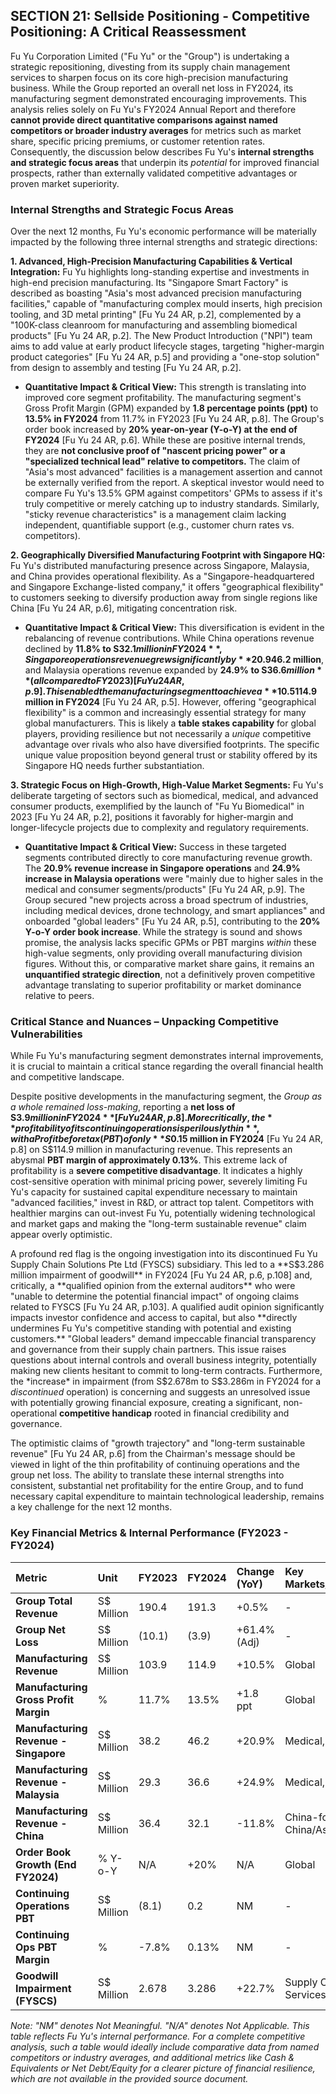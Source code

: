 ## SECTION 21: Sellside Positioning - Competitive Positioning: A Critical Reassessment

Fu Yu Corporation Limited ("Fu Yu" or the "Group") is undertaking a strategic repositioning, divesting from its supply chain management services to sharpen focus on its core high-precision manufacturing business. While the Group reported an overall net loss in FY2024, its manufacturing segment demonstrated encouraging improvements. This analysis relies solely on Fu Yu's FY2024 Annual Report and therefore **cannot provide direct quantitative comparisons against named competitors or broader industry averages** for metrics such as market share, specific pricing premiums, or customer retention rates. Consequently, the discussion below describes Fu Yu's **internal strengths and strategic focus areas** that underpin its *potential* for improved financial prospects, rather than externally validated competitive advantages or proven market superiority.

### Internal Strengths and Strategic Focus Areas

Over the next 12 months, Fu Yu's economic performance will be materially impacted by the following three internal strengths and strategic directions:

**1. Advanced, High-Precision Manufacturing Capabilities & Vertical Integration:**
Fu Yu highlights long-standing expertise and investments in high-end precision manufacturing. Its "Singapore Smart Factory" is described as boasting "Asia's most advanced precision manufacturing facilities," capable of "manufacturing complex mould inserts, high precision tooling, and 3D metal printing" [Fu Yu 24 AR, p.2], complemented by a "100K-class cleanroom for manufacturing and assembling biomedical products" [Fu Yu 24 AR, p.2]. The New Product Introduction ("NPI") team aims to add value at early product lifecycle stages, targeting "higher-margin product categories" [Fu Yu 24 AR, p.5] and providing a "one-stop solution" from design to assembly and testing [Fu Yu 24 AR, p.2].

*   **Quantitative Impact & Critical View:** This strength is translating into improved core segment profitability. The manufacturing segment's Gross Profit Margin (GPM) expanded by **1.8 percentage points (ppt)** to **13.5% in FY2024** from 11.7% in FY2023 [Fu Yu 24 AR, p.8]. The Group's order book increased by **20% year-on-year (Y-o-Y) at the end of FY2024** [Fu Yu 24 AR, p.6]. While these are positive internal trends, they are **not conclusive proof of "nascent pricing power" or a "specialized technical lead" relative to competitors.** The claim of "Asia's most advanced" facilities is a management assertion and cannot be externally verified from the report. A skeptical investor would need to compare Fu Yu's 13.5% GPM against competitors' GPMs to assess if it's truly competitive or merely catching up to industry standards. Similarly, "sticky revenue characteristics" is a management claim lacking independent, quantifiable support (e.g., customer churn rates vs. competitors).

**2. Geographically Diversified Manufacturing Footprint with Singapore HQ:**
Fu Yu's distributed manufacturing presence across Singapore, Malaysia, and China provides operational flexibility. As a "Singapore-headquartered and Singapore Exchange-listed company," it offers "geographical flexibility" to customers seeking to diversify production away from single regions like China [Fu Yu 24 AR, p.6], mitigating concentration risk.

*   **Quantitative Impact & Critical View:** This diversification is evident in the rebalancing of revenue contributions. While China operations revenue declined by **11.8% to S$32.1 million in FY2024**, Singapore operations revenue grew significantly by **20.9% to S$46.2 million**, and Malaysia operations revenue expanded by **24.9% to S$36.6 million** (all compared to FY2023) [Fu Yu 24 AR, p.9]. This enabled the manufacturing segment to achieve a **10.5% revenue growth to S$114.9 million in FY2024** [Fu Yu 24 AR, p.5]. However, offering "geographical flexibility" is a common and increasingly essential strategy for many global manufacturers. This is likely a **table stakes capability** for global players, providing resilience but not necessarily a *unique* competitive advantage over rivals who also have diversified footprints. The specific unique value proposition beyond general trust or stability offered by its Singapore HQ needs further substantiation.

**3. Strategic Focus on High-Growth, High-Value Market Segments:**
Fu Yu's deliberate targeting of sectors such as biomedical, medical, and advanced consumer products, exemplified by the launch of "Fu Yu Biomedical" in 2023 [Fu Yu 24 AR, p.2], positions it favorably for higher-margin and longer-lifecycle projects due to complexity and regulatory requirements.

*   **Quantitative Impact & Critical View:** Success in these targeted segments contributed directly to core manufacturing revenue growth. The **20.9% revenue increase in Singapore operations** and **24.9% increase in Malaysia operations** were "mainly due to higher sales in the medical and consumer segments/products" [Fu Yu 24 AR, p.9]. The Group secured "new projects across a broad spectrum of industries, including medical devices, drone technology, and smart appliances" and onboarded "global leaders" [Fu Yu 24 AR, p.5], contributing to the **20% Y-o-Y order book increase**. While the strategy is sound and shows promise, the analysis lacks specific GPMs or PBT margins *within* these high-value segments, only providing overall manufacturing division figures. Without this, or comparative market share gains, it remains an **unquantified strategic direction**, not a definitively proven competitive advantage translating to superior profitability or market dominance relative to peers.

### Critical Stance and Nuances – Unpacking Competitive Vulnerabilities

While Fu Yu's manufacturing segment demonstrates internal improvements, it is crucial to maintain a critical stance regarding the overall financial health and competitive landscape.

Despite positive developments in the manufacturing segment, the *Group as a whole remained loss-making*, reporting a **net loss of S$3.9 million in FY2024** [Fu Yu 24 AR, p.8]. More critically, the **profitability of its continuing operations is perilously thin**, with a Profit before tax (PBT) of only **S$0.15 million in FY2024** [Fu Yu 24 AR, p.8] on S$114.9 million in manufacturing revenue. This represents an abysmal **PBT margin of approximately 0.13%**. This extreme lack of profitability is a **severe competitive disadvantage**. It indicates a highly cost-sensitive operation with minimal pricing power, severely limiting Fu Yu's capacity for sustained capital expenditure necessary to maintain "advanced facilities," invest in R&D, or attract top talent. Competitors with healthier margins can out-invest Fu Yu, potentially widening technological and market gaps and making the "long-term sustainable revenue" claim appear overly optimistic.

A profound red flag is the ongoing investigation into its discontinued Fu Yu Supply Chain Solutions Pte Ltd (FYSCS) subsidiary. This led to a **S$3.286 million impairment of goodwill** in FY2024 [Fu Yu 24 AR, p.6, p.108] and, critically, a **qualified opinion from the external auditors** who were "unable to determine the potential financial impact" of ongoing claims related to FYSCS [Fu Yu 24 AR, p.103]. A qualified audit opinion significantly impacts investor confidence and access to capital, but also **directly undermines Fu Yu's competitive standing with potential and existing customers.** "Global leaders" demand impeccable financial transparency and governance from their supply chain partners. This issue raises questions about internal controls and overall business integrity, potentially making new clients hesitant to commit to long-term contracts. Furthermore, the *increase* in impairment (from S$2.678m to S$3.286m in FY2024 for a *discontinued* operation) is concerning and suggests an unresolved issue with potentially growing financial exposure, creating a significant, non-operational **competitive handicap** rooted in financial credibility and governance.

The optimistic claims of "growth trajectory" and "long-term sustainable revenue" [Fu Yu 24 AR, p.6] from the Chairman's message should be viewed in light of the thin profitability of continuing operations and the group net loss. The ability to translate these internal strengths into consistent, substantial net profitability for the entire Group, and to fund necessary capital expenditure to maintain technological leadership, remains a key challenge for the next 12 months.

### Key Financial Metrics & Internal Performance (FY2023 - FY2024)

| Metric                                | Unit         | FY2023     | FY2024     | Change (YoY) | Key Markets/Segments | Source                                |
| :------------------------------------ | :----------- | :--------- | :--------- | :----------- | :------------------- | :------------------------------------ |
| **Group Total Revenue**               | S$ Million   | 190.4      | 191.3      | +0.5%        | -                    | [Fu Yu 24 AR, p.8]                    |
| **Group Net Loss**                    | S$ Million   | (10.1)     | (3.9)      | +61.4% (Adj) | -                    | [Fu Yu 24 AR, p.8]                    |
| **Manufacturing Revenue**             | S$ Million   | 103.9      | 114.9      | +10.5%       | Global               | [Fu Yu 24 AR, p.8]                    |
| **Manufacturing Gross Profit Margin** | %            | 11.7%      | 13.5%      | +1.8 ppt     | Global               | [Fu Yu 24 AR, p.8]                    |
| **Manufacturing Revenue - Singapore** | S$ Million   | 38.2       | 46.2       | +20.9%       | Medical, Consumer    | [Fu Yu 24 AR, p.9]                    |
| **Manufacturing Revenue - Malaysia**  | S$ Million   | 29.3       | 36.6       | +24.9%       | Medical, Consumer    | [Fu Yu 24 AR, p.9]                    |
| **Manufacturing Revenue - China**     | S$ Million   | 36.4       | 32.1       | -11.8%       | China-for-China/Asia | [Fu Yu 24 AR, p.9]                    |
| **Order Book Growth (End FY2024)**    | % Y-o-Y      | N/A        | +20%       | N/A          | Global               | [Fu Yu 24 AR, p.6]                    |
| **Continuing Operations PBT**         | S$ Million   | (8.1)      | 0.2        | NM           | -                    | [Fu Yu 24 AR, p.8]                    |
| **Continuing Ops PBT Margin**         | %            | -7.8%      | 0.13%      | NM           | -                    | [Calculated]                          |
| **Goodwill Impairment (FYSCS)**       | S$ Million   | 2.678      | 3.286      | +22.7%       | Supply Chain Services| [Fu Yu 24 AR, p.108]                  |

*Note: "NM" denotes Not Meaningful. "N/A" denotes Not Applicable. This table reflects Fu Yu's internal performance. For a complete competitive analysis, such a table would ideally include comparative data from named competitors or industry averages, and additional metrics like Cash & Equivalents or Net Debt/Equity for a clearer picture of financial resilience, which are not available in the provided source document.*